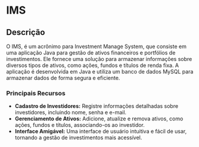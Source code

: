 # IMS

## Descrição

O IMS, é um acrônimo para Investment Manage System, que consiste em uma aplicação Java para gestão de ativos financeiros e portfólios de investimentos. Ele fornece uma solução para armazenar informações sobre diversos tipos de ativos, como ações, fundos e títulos de renda fixa. A aplicação é desenvolvida em Java e utiliza um banco de dados MySQL para armazenar dados de forma segura e eficiente.

### Principais Recursos

- **Cadastro de Investidores:** Registre informações detalhadas sobre investidores, incluindo nome, senha e e-mail.
- **Gerenciamento de Ativos:** Adicione, atualize e remova ativos, como ações, fundos e títulos, associando-os ao investidor.
- **Interface Amigável:** Uma interface de usuário intuitiva e fácil de usar, tornando a gestão de investimentos mais acessível.
